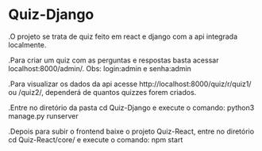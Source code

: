 # Quiz-Django

 .O projeto se trata de quiz feito em react e django com a api integrada localmente.

 .Para criar um quiz com as perguntas e respostas basta acessar localhost:8000/admin/. Obs: login:admin e senha:admin

 .Para visualizar os dados da api acesse http://localhost:8000/quiz/r/quiz1/ ou /quiz2/, dependerá de quantos quizzes forem criados. 

 .Entre no diretório da pasta cd Quiz-Django e execute o comando: python3 manage.py runserver

 .Depois para subir o frontend baixe o projeto Quiz-React, entre no diretório cd Quiz-React/core/ e execute o comando: npm start
